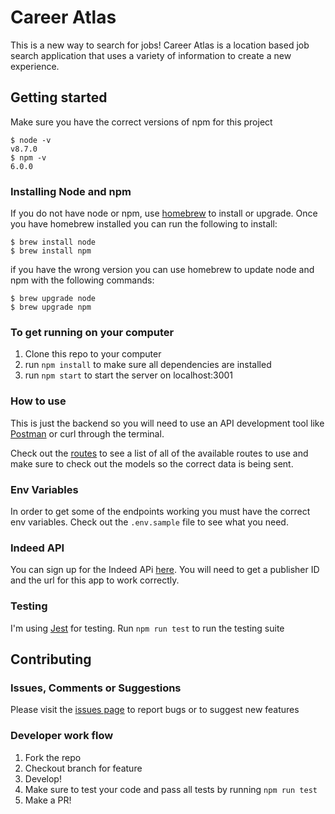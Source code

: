# Career Atlas

This is a new way to search for jobs! Career Atlas is a location based job search application that uses a variety of information to create a new experience.

## Getting started

Make sure you have the correct versions of npm for this project

```
$ node -v
v8.7.0
$ npm -v
6.0.0
```

### Installing Node and npm
If you do not have node or npm, use [homebrew](https://brew.sh/) to install or upgrade. Once you have homebrew installed you can run the following to install:

```
$ brew install node
$ brew install npm
```

if you have the wrong version you can use homebrew to update node and npm with the following commands:

```
$ brew upgrade node
$ brew upgrade npm
```

### To get running on your computer

1. Clone this repo to your computer
2. run `npm install` to make sure all dependencies are installed
3. run `npm start` to start the server on localhost:3001

### How to use

This is just the backend so you will need to use an API development tool like [Postman](https://www.getpostman.com/) or curl through the terminal.

Check out the [routes](server/routes/routes.js) to see a list of all of the available routes to use and make sure to check out the models so the correct data is being sent.

### Env Variables
In order to get some of the endpoints working you must have the correct env variables. Check out the `.env.sample` file to see what you need.

### Indeed API
You can sign up for the Indeed APi [here](https://www.indeed.com/publisher). You will need to get a publisher ID and the url for this app to work correctly.

### Testing

I'm using [Jest](https://facebook.github.io/jest/) for testing. Run `npm run test` to run the testing suite

## Contributing

### Issues, Comments or Suggestions

Please visit the [issues page](https://github.com/Rdore88/career_atlas_node/issues) to report bugs or to suggest new features

### Developer work flow

1. Fork the repo
2. Checkout branch for feature
3. Develop!
4. Make sure to test your code and pass all tests by running `npm run test`
5. Make a PR!
